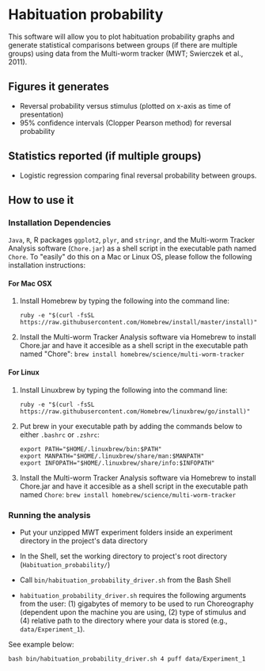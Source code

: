 # Habituation probability

This software will allow you to plot habituation probability graphs and generate 
statistical comparisons between groups (if there are multiple groups) using data from the
Multi-worm tracker (MWT; Swierczek et al., 2011). 


## Figures it generates
* Reversal probability versus stimulus (plotted on x-axis as time of presentation)
* 95% confidence intervals (Clopper Pearson method) for reversal probability

## Statistics reported (if multiple groups)
* Logistic regression comparing final reversal probability between groups.


## How to use it

### Installation Dependencies

`Java`, `R`, R packages `ggplot2`, `plyr`, and `stringr`, and the Multi-worm Tracker 
Analysis software (`Chore.jar`) as a shell script in the executable path named `Chore`. 
To "easily" do this on a Mac or Linux OS, please follow the following installation 
instructions:

#### For Mac OSX
1. Install Homebrew by typing the following into the command line:

	`ruby -e "$(curl -fsSL https://raw.githubusercontent.com/Homebrew/install/master/install)"`
	
	
2. Install the Multi-worm Tracker Analysis software via Homebrew to install Chore.jar and
have it accesible as a shell script in the executable path named "Chore":
	`brew install homebrew/science/multi-worm-tracker`


#### For Linux
1. Install Linuxbrew by typing the following into the command line:

	`ruby -e "$(curl -fsSL https://raw.githubusercontent.com/Homebrew/linuxbrew/go/install)"`


2. Put brew in your executable path by adding the commands below to either `.bashrc` or 
`.zshrc`: 
	~~~
	export PATH="$HOME/.linuxbrew/bin:$PATH"
	export MANPATH="$HOME/.linuxbrew/share/man:$MANPATH"
	export INFOPATH="$HOME/.linuxbrew/share/info:$INFOPATH"
	~~~

3. Install the Multi-worm Tracker Analysis software via Homebrew to install Chore.jar and
	have it accesible as a shell script in the executable path named `Chore`:
	`brew install homebrew/science/multi-worm-tracker`


### Running the analysis

* Put your unzipped MWT experiment folders inside an experiment directory in the project's 
data directory

* In the Shell, set the working directory to project's root directory 
(`Habituation_probability/`)

* Call `bin/habituation_probability_driver.sh` from the Bash Shell

* `habituation_probability_driver.sh` requires the following arguments from the user: 
(1) gigabytes of memory to be used to run Choreography (dependent upon the machine you are 
using, (2) type of stimulus and (4) relative path to the directory where your data is 
stored (e.g., `data/Experiment_1`).

 
See example below:

~~~
bash bin/habituation_probability_driver.sh 4 puff data/Experiment_1
~~~
